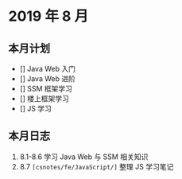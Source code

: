 # 2019 年 8 月

## 本月计划

- [] Java Web 入门
- [] Java Web 进阶
- [] SSM 框架学习
- [] 楼上框架学习
- [] JS 学习

## 本月日志

1. 8.1-8.6 学习 Java Web 与 SSM 相关知识
2. 8.7 `[csnotes/fe/JavaScript/]` 整理 JS 学习笔记
